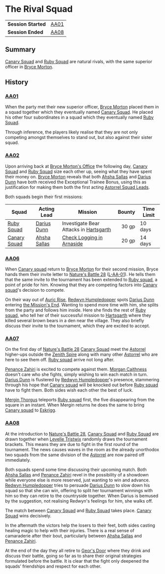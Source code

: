 # The Rival Squad

|||
| --- | --- |
| **Session Started** | [AA01](../../sessions/AA01.md) | storyline.2
| **Session Ended** | [AA08](../../sessions/AA08.md) |

## Summary

[Canary Squad](../../organisations/government/astorrel/squads/canary-squad.md) and [Ruby Squad](../../organisations/government/astorrel/squads/ruby-squad.md) are natural rivals, with the same superior officer in [Bryce Morton](../../characters/bryce-morton.md).

## History

### [AA01](../../sessions/AA01.md)

When the party met their new superior officer, [Bryce Morton](../../characters/bryce-morton.md) placed them in a squad together which they eventually named [Canary Squad](../../organisations/government/astorrel/squads/canary-squad.md). He placed his other four subordinates in a squad which they eventually named [Ruby Squad](../../organisations/government/astorrel/squads/ruby-squad.md).

Through inference, the players likely realise that they are not only competing amongst themselves to stand out, but also against their sister squad.

### [AA02](../../sessions/AA02.md)

Upon arriving back at [Bryce Morton's Office](../../places/buildings/government/bryce-mortons-office.md) the following day, [Canary Squad](../../organisations/government/astorrel/squads/canary-squad.md) and [Ruby Squad](../../organisations/government/astorrel/squads/ruby-squad.md) size each other up, seeing what they have spent their money on. [Bryce Morton](../../characters/bryce-morton.md) reveals that both [Ahsha Sallas](../../characters/ahsha-sallas.md) and [Darius Dunn](../../characters/darius-dunn.md) have both received the Exceptional Trainee Bonus, using this as justification for making them both the first acting [Astorrel Squad Leads](../../organisations/government/astorrel/ranks/astorrel-squad-lead.md).

Both squads begin their first missions:

| Squad | Acting Lead | Mission | Bounty | Time Limit |
| --- | --- | --- | ---:| --- |
| [Ruby Squad](../../organisations/government/astorrel/squads/ruby-squad.md) | [Darius Dunn](../../characters/darius-dunn.md) | Investigate Bear Attacks in [Hartsgarth](../../places/settlements/villages/hartsgarth.md) | 30 gp | 10 days |
| [Canary Squad](../../organisations/government/astorrel/squads/canary-squad.md) | [Ahsha Sallas](../../characters/ahsha-sallas.md) | [Check Logging in Arnaside](check-logging-in-arnaside.md) | 20 gp | 14 days |

### [AA06](../../sessions/AA06.md)

When [Canary squad](../../organisations/government/astorrel/squads/canary-squad.md) return to [Bryce Morton](../../characters/bryce-morton.md) for their second mission, Bryce hands them their invite letter to [Nature's Battle 28](natures-battle-28.md) ([L-AA-01](../../letters/L-AA-01.md)). He tells them that the same invite to the tournament has been extended to [Ruby squad](../../organisations/government/astorrel/squads/ruby-squad.md), a point of pride for him. Knowing that they are competing factors into [Canary squad](../../organisations/government/astorrel/squads/canary-squad.md)'s decision to compete.

On their way out of [Auric Rise](../../places/buildings/government/auric-rise.md), [Redwyn Humpledopper](../../characters/redwyn-humpledopper.md) spots [Darius Dunn](../../characters/darius-dunn.md) entering [the Mission's End](../../places/buildings/inns-taverns/the-missions-end.md). Wanting to spend more time with him, she splits from the party and follows him inside. Here she finds the rest of [Ruby squad](../../organisations/government/astorrel/squads/ruby-squad.md), who tell her of their successful mission to [Hartsgarth](../../places/settlements/villages/hartsgarth.md) where they killed several brown bears in a den near the village. They also briefly discuss their invite to the tournament, which they are excited to accept.

### [AA07](../../sessions/AA07.md)

On the first day of [Nature's Battle 28](natures-battle-28.md) [Canary Squad](../../organisations/government/astorrel/squads/canary-squad.md) meet the [Astorrel](../../organisations/government/astorrel/astorrel.md) higher-ups outside the [Zenith Spire](../../places/buildings/government/zenith-spire.md) along with many other [Astorrel](../../organisations/government/astorrel/astorrel.md) who are here to see them off. [Ruby squad](../../organisations/government/astorrel/squads/ruby-squad.md) arrive not long after.

[Penance Zahiri](../../characters/penance-zahiri.md) is excited to compete against them. [Morgan Caithness](../../characters/morgan-caithness.md) doesn't care who she fights, simply wishing to win each match in turn. [Darius Dunn](../../characters/darius-dunn.md) is flustered by [Redwyn Humpledopper](../../characters/redwyn-humpledopper.md)'s presence, stammering through his hope that [Canary squad](../../organisations/government/astorrel/squads/canary-squad.md) will be knocked out before [Ruby squad](../../organisations/government/astorrel/squads/ruby-squad.md) have to fight them. Both sides wish each other the best of luck.

[Mergin Thorgus](../../characters/mergin-thorgus.md) teleports [Ruby squad](../../organisations/government/astorrel/squads/ruby-squad.md) first, the five disappearing from the square in an instant. When Mergin returns he does the same to bring [Canary squad](../../organisations/government/astorrel/squads/canary-squad.md) to [Eskrigg](../../places/settlements/cities/eskrigg.md).

### [AA08](../../sessions/AA08.md)

At the introduction to [Nature's Battle 28](natures-battle-28.md), [Canary Squad](../../organisations/government/astorrel/squads/canary-squad.md) and [Ruby Squad](../../organisations/government/astorrel/squads/ruby-squad.md) are drawn together when [Levelle Tristwix](../../characters/levelle-tristwix.md) randomly draws the tournament brackets. This means they are due to fight in the first round of the tournament. The news causes waves in the room as the already unorthodox two squads from the same division of the [Astorrel](../../organisations/government/astorrel/astorrel.md) are now paired off immediately.

Both squads spend some time discussing their upcoming match. Both [Ahsha Sallas](../../characters/ahsha-sallas.md) and [Penance Zahiri](../../characters/penance-zahiri.md) revel in the possibility of a showdown while everyone else is more reserved, just wanting to win and advance. [Redwyn Humpledopper](../../characters/redwyn-humpledopper.md) tries to persuade [Darius Dunn](../../characters/darius-dunn.md) to slow down his squad so that she can win, offering to split her tournament winnings with him so they can retire to the countryside together. When Darius is bemused by the suggestion, not realising Redwyn's feelings for him, she walks off.

The match between [Canary Squad](../../organisations/government/astorrel/squads/canary-squad.md) and [Ruby Squad](../../organisations/government/astorrel/squads/ruby-squad.md) takes place. [Canary Squad](../../organisations/government/astorrel/squads/canary-squad.md) wins decisively.

In the aftermath the victors help the losers to their feet, both sides casting healing magic to help with their injuries. There is a real sense of camaraderie after their bout, particularly between [Ahsha Sallas](../../characters/ahsha-sallas.md) and [Penance Zahiri](../../characters/penance-zahiri.md).

At the end of the day they all retire to [Geor's Door](../../places/buildings/inns-taverns/geors-door.md) where they drink and discuss their battle, going so far as to share their original strategies formulated before the battle. It is clear that the fight only deepened the squads' friendships and respect for each other.
